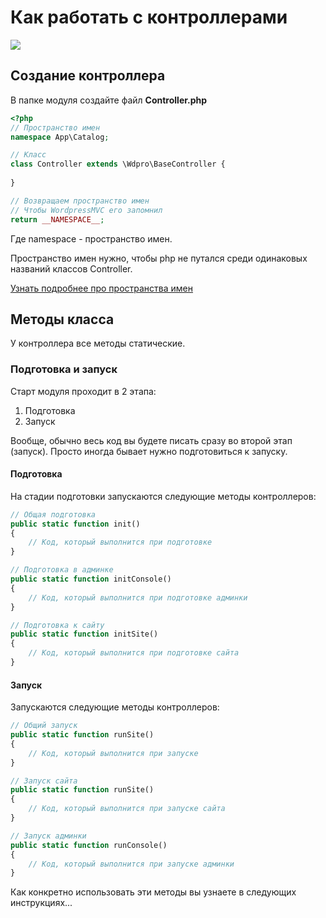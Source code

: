 # Как работать с контроллерами

[![](http://img.youtube.com/vi/RJXeBAkK1Us/0.jpg)](http://www.youtube.com/watch?v=RJXeBAkK1Us "")



## Создание контроллера

В папке модуля создайте файл **Controller.php**

```php
<?php
// Пространство имен
namespace App\Catalog;

// Класс
class Controller extends \Wdpro\BaseController {
    
}

// Возвращаем пространство имен 
// Чтобы WordpressMVC его запомнил
return __NAMESPACE__;
```

Где namespace - пространство имен.

Пространство имен нужно, чтобы php не путался среди одинаковых названий классов Controller.

[Узнать подробнее про пространства имен](https://habr.com/post/212773/)

## Методы класса

У контроллера все методы статические.

### Подготовка и запуск

Старт модуля проходит в 2 этапа:

1. Подготовка
2. Запуск

Вообще, обычно весь код вы будете писать сразу во второй этап (запуск). Просто иногда бывает нужно подготовиться к запуску.

#### Подготовка

На стадии подготовки запускаются следующие методы контроллеров:

```php
// Общая подготовка
public static function init()
{
	// Код, который выполнится при подготовке
}

// Подготовка в админке
public static function initConsole()
{
	// Код, который выполнится при подготовке админки
}

// Подготовка к сайту
public static function initSite()
{
	// Код, который выполнится при подготовке сайта
}
```

#### Запуск

Запускаются следующие методы контроллеров:

```php
// Общий запуск
public static function runSite()
{
	// Код, который выполнится при запуске
}

// Запуск сайта
public static function runSite()
{
	// Код, который выполнится при запуске сайта
}

// Запуск админки
public static function runConsole()
{
	// Код, который выполнится при запуске админки
}
```

Как конкретно использовать эти методы вы узнаете в следующих инструкциях...

